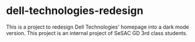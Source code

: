 # dell-technologies-redesign

This is a project to redesign Dell Technologies' homepage into a dark mode version. This project is an internal project of SeSAC GD 3rd class students.
